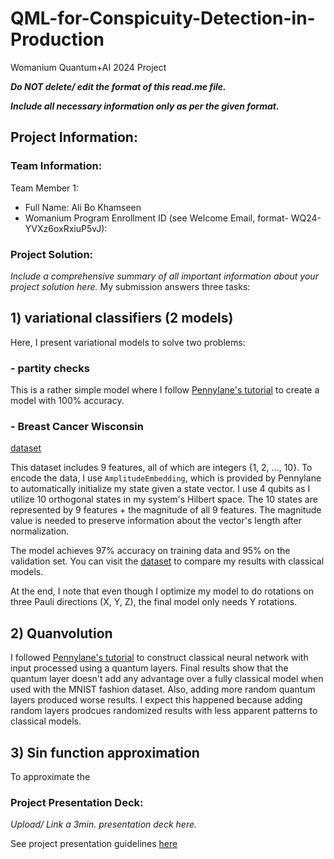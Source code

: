 # QML-for-Conspicuity-Detection-in-Production
Womanium Quantum+AI 2024 Project

_**Do NOT delete/ edit the format of this read.me file.**_

_**Include all necessary information only as per the given format.**_

## Project Information:

### Team Information:
Team Member 1:
 - Full Name: Ali Bo Khamseen
 - Womanium Program Enrollment ID (see Welcome Email, format- WQ24-YVXz6oxRxiuP5vJ):


### Project Solution:
_Include a comprehensive summary of all important information about your project solution here._
My submission answers three tasks:
## 1) variational classifiers (2 models)
Here, I present variational models to solve two problems:
### - partity checks

This is a rather simple model where I follow [Pennylane's tutorial](https://pennylane.ai/qml/demos/tutorial_variational_classifier/) to create a model with 100% accuracy.
  
### - Breast Cancer Wisconsin 
[dataset](https://archive.ics.uci.edu/dataset/15/breast+cancer+wisconsin+original)

This dataset includes 9 features, all of which are integers {1, 2, ..., 10\}.  To encode the data, I 
use `AmplitudeEmbedding`, which is provided by Pennylane to automatically initialize my state given a 
state vector. I use 4 qubits as I utilize 10 orthogonal states in my system's Hilbert space. The 10 states 
are represented by 9 features + the magnitude of all 9 features. The magnitude value is needed to preserve 
information about the vector's length after normalization. 

The model achieves 97% accuracy on training data and 95% on the validation set. You can visit the [dataset](https://archive.ics.uci.edu/dataset/15/breast+cancer+wisconsin+original) 
to compare my results with classical models.

At the end, I note that even though I optimize my model to do rotations on three Pauli directions (X, Y, Z), 
the final model only needs Y rotations. 


## 2) Quanvolution
I followed [Pennylane's tutorial](https://pennylane.ai/qml/demos/tutorial_variational_classifier/) 
to construct classical neural network with input processed using a quantum layers. Final results show that the quantum layer doesn't 
add any advantage over a fully classical model when used with the MNIST fashion dataset. Also, adding more random 
quantum layers produced worse results. I expect this happened because adding random layers prodcues randomized results with 
less apparent patterns to classical models.


## 3) Sin function approximation

To approximate the 

### Project Presentation Deck:
_Upload/ Link a 3min. presentation deck here._

See project presentation guidelines [here](https://docs.google.com/document/d/13nWF8AxFAfFYTWEYPT3BpPdYkqtxxSAjmuXj_zcMh-E/edit?usp=sharing)

